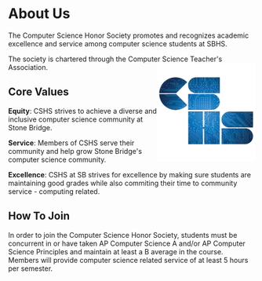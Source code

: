 # About Us

The Computer Science Honor Society promotes and recognizes academic excellence and service among computer science students at SBHS.

The society is chartered through the Computer Science Teacher's Association.
<img src= "../assets/images/cshs.png" alt="CSHS Logo" width="200" height="200" align="right" loading="eager"/>

## Core Values

**Equity**: CSHS strives to achieve a diverse and inclusive computer science community at Stone Bridge.

**Service**: Members of CSHS serve their community and help grow Stone Bridge's computer science community.

**Excellence**: CSHS at SB strives for excellence by making sure students are maintaining good grades while also commiting their time to community service - computing related.

## How To Join

In order to join the Computer Science Honor Society, students must be concurrent in or have taken AP Computer Science A and/or AP Computer Science Principles and maintain at least a B average in the course. Members will provide computer science related service of at least 5 hours per semester.
